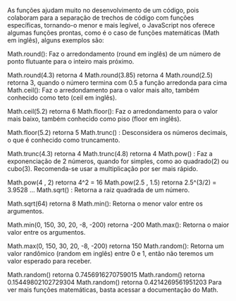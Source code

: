 As funções ajudam muito no desenvolvimento de um código, pois colaboram para a separação de trechos de código com funções específicas, tornando-o menor e mais legível, o JavaScript nos oferece algumas funções prontas, como é o caso de funções matemáticas (Math em inglês), alguns exemplos são:

Math.round(): Faz o arredondamento (round em inglês) de um número de ponto flutuante para o inteiro mais próximo.

Math.round(4.3) retorna 4
Math.round(3.85) retorna 4
Math.round(2.5) retorna 3, quando o número termina com 0.5 a função arredonda para cima
Math.ceil(): Faz o arredondamento para o valor mais alto, também conhecido como teto (ceil em inglês).

Math.ceil(5.2) retorna 6
Math.floor(): Faz o arredondamento para o valor mais baixo, também conhecido como piso (floor em inglês).

Math.floor(5.2) retorna 5
Math.trunc() : Desconsidera os números decimais, o que é conhecido como truncamento.

Math.trunc(4.3) retorna 4
Math.trunc(4.8) retorna 4
Math.pow() : Faz a exponenciação de 2 números, quando for simples, como ao quadrado(2) ou cubo(3). Recomenda-se usar a multiplicação por ser mais rápido.

Math.pow(4 , 2) retorna 4^2 = 16
Math.pow(2.5 , 1.5) retorna 2.5^(3/2) = 3.9528 ...
Math.sqrt() : Retorna a raiz quadrada de um número.

Math.sqrt(64) retorna 8
Math.min(): Retorna o menor valor entre os argumentos.

Math.min(0, 150, 30, 20, -8, -200) retorna -200
Math.max(): Retorna o maior valor entre os argumentos.

Math.max(0, 150, 30, 20, -8, -200) retorna 150
Math.random(): Retorna um valor randômico (random em inglês) entre 0 e 1, então não teremos um valor esperado para receber.

Math.random() retorna 0.7456916270759015
Math.random() retorna 0.15449802102729304
Math.random() retorna 0.4214269561951203
Para ver mais funções matemáticas, basta acessar a documentação do Math.